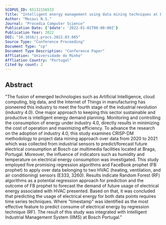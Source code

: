 ```yaml
---
SCOPUS_ID: 85132156533
Title: "Intelligent energy management using data mining techniques at Bosch Car Multimedia Portugal facilities"
Author: "Mosavi N.S."
Journal: "Procedia Computer Science"
Publication Date: {'$date': '2022-01-01T00:00:00Z'}
Publication Year: 2022
DOI: "10.1016/j.procs.2022.03.065"
Source Type: "Conference Proceeding"
Document Type: "cp"
Document Type Description: "Conference Paper"
Affliation: "Universidade do Minho"
Affliation Country: "Portugal"
Cited by count: 2
---
```


## Abstract
"The fusion of emerged technologies such as Artificial Intelligence, cloud computing, big data, and the Internet of Things in manufacturing has pioneered this industry to meet the fourth stage of the industrial revolution (industry 4.0). One major approach to keeping this sector sustainable and productive is intelligent energy demand planning. Monitoring and controlling the consumption of energy under industry 4.0, directly results in minimizing the cost of operation and maximizing efficiency. To advance the research on the adoption of industry 4.0, this study examines CRISP-DM methodology to project data mining approach over data from 2020 to 2021 which was collected from industrial sensors to predict/forecast future electrical consumption at Bosch car multimedia facilities located at Braga, Portugal. Moreover, the influence of indicators such as humidity and temperature on electrical energy consumption was investigated. This study employed five promising regression algorithms and FaceBook prophet (FB prophet) to apply over data belonging to two HVAC (heating, ventilation, and air conditioning) sensors (E333, 3260). Results indicate Random Forest (RF) algorithms as a potential regression approach for prediction and the outcome of FB prophet to forecast the demand of future usage of electrical energy associated with HVAC presented. Based on that, it was concluded that predicting the usage of electrical energy for both data points requires time series techniques. Where \"timestamp\" was identified as the most effective feature to predict consume of electrical energy by regression technique (RF). The result of this study was integrated with Intelligent Industrial Management System (IIMS) at Bosch Portugal."
